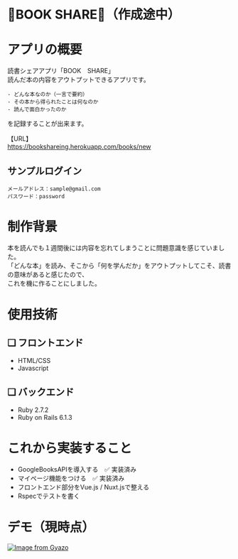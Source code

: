 # 📖BOOK SHARE📖（作成途中）

# アプリの概要
読書シェアアプリ「BOOK　SHARE」
<br>
 読んだ本の内容をアウトプットできるアプリです。
<br>
```
- どんな本なのか（一言で要約）
- その本から得られたことは何なのか
- 読んで面白かったのか
```
を記録することが出来ます。

【URL】
<br>
https://bookshareing.herokuapp.com/books/new


## サンプルログイン
```
メールアドレス：sample@gmail.com
パスワード：password
```


# 制作背景
本を読んでも１週間後には内容を忘れてしまうことに問題意識を感じていました。
<br>
「どんな本」を読み、そこから「何を学んだか」をアウトプットしてこそ、読書の意味があると感じたので、
<br>
これを機に作ることにしました。



# 使用技術
## ❏ フロントエンド
- HTML/CSS
- Javascript
## ❏ バックエンド
- Ruby 2.7.2
- Ruby on Rails 6.1.3

# これから実装すること
- GoogleBooksAPIを導入する　✅ 実装済み
- マイページ機能をつける　✅ 実装済み
- フロントエンド部分をVue.js / Nuxt.jsで整える
- Rspecでテストを書く


# デモ（現時点）
[![Image from Gyazo](https://i.gyazo.com/011e3328e20a830ddab730b895e2de37.gif)](https://gyazo.com/011e3328e20a830ddab730b895e2de37)

